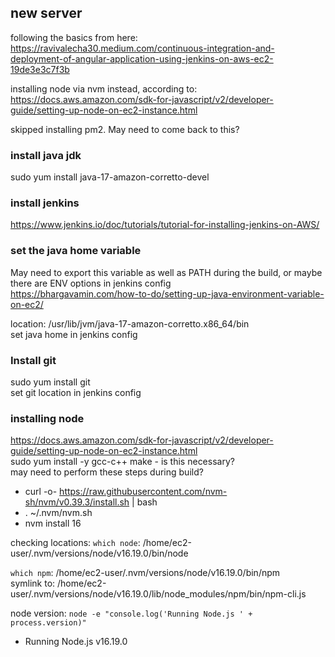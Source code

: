 ## new server
following the basics from here:  
https://ravivalecha30.medium.com/continuous-integration-and-deployment-of-angular-application-using-jenkins-on-aws-ec2-19de3e3c7f3b  

installing node via nvm instead, according to:  
https://docs.aws.amazon.com/sdk-for-javascript/v2/developer-guide/setting-up-node-on-ec2-instance.html  
  
skipped installing pm2. May need to come back to this?

  
  
### install java jdk
sudo yum install java-17-amazon-corretto-devel  

### install jenkins
https://www.jenkins.io/doc/tutorials/tutorial-for-installing-jenkins-on-AWS/  

### set the java home variable 
May need to export this variable as well as PATH during the build, or maybe there are ENV options in jenkins config  
https://bhargavamin.com/how-to-do/setting-up-java-environment-variable-on-ec2/  
  
location:
/usr/lib/jvm/java-17-amazon-corretto.x86_64/bin  
set java home in jenkins config  
  
### Install git
sudo yum install git  
set git location in jenkins config  
  
### installing node
https://docs.aws.amazon.com/sdk-for-javascript/v2/developer-guide/setting-up-node-on-ec2-instance.html  
sudo yum install -y gcc-c++ make - is this necessary?  
may need to perform these steps during build?
 - curl -o- https://raw.githubusercontent.com/nvm-sh/nvm/v0.39.3/install.sh | bash
 - . ~/.nvm/nvm.sh
 - nvm install 16

checking locations:
`which node`: /home/ec2-user/.nvm/versions/node/v16.19.0/bin/node  
  
`which npm`: /home/ec2-user/.nvm/versions/node/v16.19.0/bin/npm  
symlink to: /home/ec2-user/.nvm/versions/node/v16.19.0/lib/node_modules/npm/bin/npm-cli.js  
  
node version: `node -e "console.log('Running Node.js ' + process.version)"  `
 - Running Node.js v16.19.0
